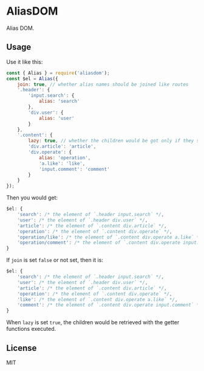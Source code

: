 # AliasDOM
Alias DOM.

## Usage

Use it like this:

```js
const { Alias } = require('aliasdom');
const $el = Alias({
    join: true, // whether alias names should be joined like routes
    '.header': {
        'input.search': {
            alias: 'search'
        },
        'div.user': {
            alias: 'user'
        }
    },
    '.content': {
        lazy: true, // whether the children would be got only if they should
        'div.article': 'article',
        'div.operate': {
            alias: 'operation',
            'a.like': 'like',
            'input.comment': 'comment'
        }
    }
});
```

Then you would get:

```js
$el: {
    'search': /* the element of `.header input.search` */,
    'user': /* the element of `.header div.user` */,
    'article': /* the element of `.content div.article` */,
    'operation': /* the element of `.content div.operate` */,
    'operation/like': /* the element of `.content div.operate a.like` */,
    'operation/comment': /* the element of `.content div.operate input.comment` */
}
```

If `join` is set `false` or not set, then it is:

```js
$el: {
    'search': /* the element of `.header input.search` */,
    'user': /* the element of `.header div.user` */,
    'article': /* the element of `.content div.article` */,
    'operation': /* the element of `.content div.operate` */,
    'like': /* the element of `.content div.operate a.like` */,
    'comment': /* the element of `.content div.operate input.comment` */
}
```

When `lazy` is set `true`, the children would be retrieved with the getter functions executed.

## License

MIT
